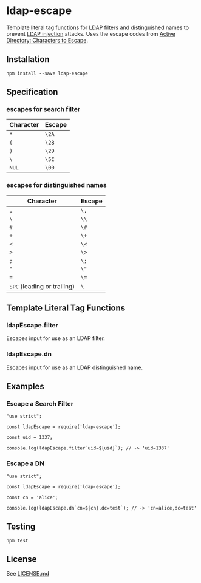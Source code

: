 # ldap-escape

Template literal tag functions for LDAP filters and distinguished names to prevent [LDAP injection](https://www.owasp.org/index.php/LDAP_injection) attacks.
Uses the escape codes from [Active Directory: Characters to Escape](http://social.technet.microsoft.com/wiki/contents/articles/5312.active-directory-characters-to-escape.aspx).

## Installation

    npm install --save ldap-escape

## Specification

### escapes for search filter

| Character | Escape |
|-----------|--------|
| `*`       | `\2A`  |
| `(`       | `\28`  |
| `)`       | `\29`  |
| `\`       | `\5C`  |
| `NUL`     | `\00`  |

### escapes for distinguished names

| Character                   | Escape |
|-----------------------------|--------|
| `,`                         | `\,`   |
| `\`                         | `\\`   |
| `#`                         | `\#`   |
| `+`                         | `\+`   |
| `<`                         | `\<`   |
| `>`                         | `\>`   |
| `;`                         | `\;`   |
| `"`                         | `\"`   |
| `=`                         | `\=`   |
| `SPC` (leading or trailing) | `\ `   |

## Template Literal Tag Functions

### ldapEscape.filter

Escapes input for use as an LDAP filter.

### ldapEscape.dn

Escapes input for use as an LDAP distinguished name.

## Examples

### Escape a Search Filter

    "use strict";

    const ldapEscape = require('ldap-escape');

    const uid = 1337;

    console.log(ldapEscape.filter`uid=${uid}`); // -> 'uid=1337'

### Escape a DN

    "use strict";

    const ldapEscape = require('ldap-escape');

    const cn = 'alice';

    console.log(ldapEscape.dn`cn=${cn},dc=test`); // -> 'cn=alice,dc=test'

## Testing

    npm test

## License

See [LICENSE.md](https://github.com/tcort/ldap-escape/blob/master/LICENSE.md)
